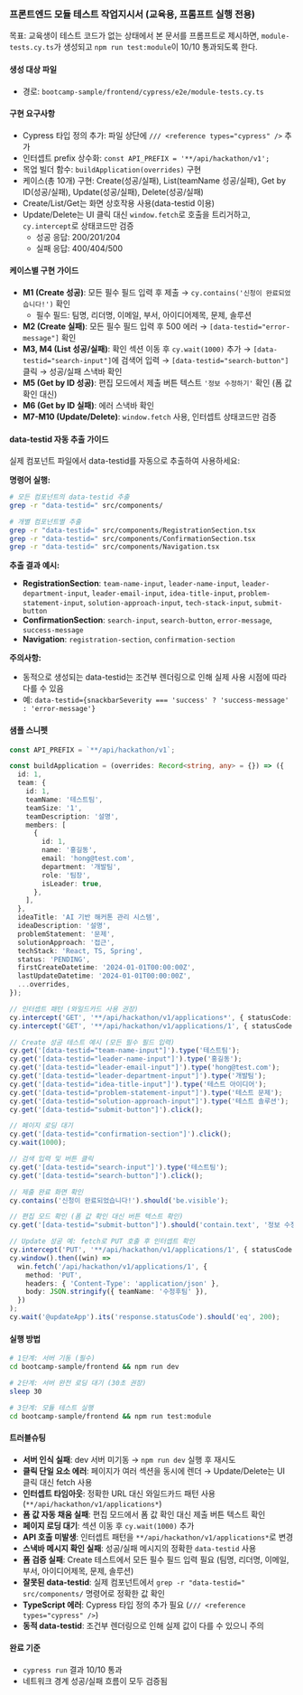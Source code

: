 ### 프론트엔드 모듈 테스트 작업지시서 (교육용, 프롬프트 실행 전용)

목표: 교육생이 테스트 코드가 없는 상태에서 본 문서를 프롬프트로 제시하면, `module-tests.cy.ts`가 생성되고 `npm run test:module`이 10/10 통과되도록 한다.

#### 생성 대상 파일
- 경로: `bootcamp-sample/frontend/cypress/e2e/module-tests.cy.ts`

#### 구현 요구사항
- Cypress 타입 정의 추가: 파일 상단에 `/// <reference types="cypress" />` 추가
- 인터셉트 prefix 상수화: `const API_PREFIX = '**/api/hackathon/v1';`
- 목업 빌더 함수: `buildApplication(overrides)` 구현
- 케이스(총 10개) 구현: Create(성공/실패), List(teamName 성공/실패), Get by ID(성공/실패), Update(성공/실패), Delete(성공/실패)
- Create/List/Get는 화면 상호작용 사용(data-testid 이용)
- Update/Delete는 UI 클릭 대신 `window.fetch`로 호출을 트리거하고, `cy.intercept`로 상태코드만 검증
  - 성공 응답: 200/201/204
  - 실패 응답: 400/404/500

#### 케이스별 구현 가이드
- **M1 (Create 성공)**: 모든 필수 필드 입력 후 제출 → `cy.contains('신청이 완료되었습니다!')` 확인
  - 필수 필드: 팀명, 리더명, 이메일, 부서, 아이디어제목, 문제, 솔루션
- **M2 (Create 실패)**: 모든 필수 필드 입력 후 500 에러 → `[data-testid="error-message"]` 확인
- **M3, M4 (List 성공/실패)**: 확인 섹션 이동 후 `cy.wait(1000)` 추가 → `[data-testid="search-input"]`에 검색어 입력 → `[data-testid="search-button"]` 클릭 → 성공/실패 스낵바 확인
- **M5 (Get by ID 성공)**: 편집 모드에서 제출 버튼 텍스트 `'정보 수정하기'` 확인 (폼 값 확인 대신)
- **M6 (Get by ID 실패)**: 에러 스낵바 확인
- **M7-M10 (Update/Delete)**: `window.fetch` 사용, 인터셉트 상태코드만 검증

#### data-testid 자동 추출 가이드
실제 컴포넌트 파일에서 data-testid를 자동으로 추출하여 사용하세요:

**명령어 실행:**
```bash
# 모든 컴포넌트의 data-testid 추출
grep -r "data-testid=" src/components/

# 개별 컴포넌트별 추출
grep -r "data-testid=" src/components/RegistrationSection.tsx
grep -r "data-testid=" src/components/ConfirmationSection.tsx  
grep -r "data-testid=" src/components/Navigation.tsx
```

**추출 결과 예시:**
- **RegistrationSection**: `team-name-input`, `leader-name-input`, `leader-department-input`, `leader-email-input`, `idea-title-input`, `problem-statement-input`, `solution-approach-input`, `tech-stack-input`, `submit-button`
- **ConfirmationSection**: `search-input`, `search-button`, `error-message`, `success-message`
- **Navigation**: `registration-section`, `confirmation-section`

**주의사항:**
- 동적으로 생성되는 data-testid는 조건부 렌더링으로 인해 실제 사용 시점에 따라 다를 수 있음
- 예: `data-testid={snackbarSeverity === 'success' ? 'success-message' : 'error-message'}`

#### 샘플 스니펫
```ts
const API_PREFIX = `**/api/hackathon/v1`;

const buildApplication = (overrides: Record<string, any> = {}) => ({
  id: 1,
  team: {
    id: 1,
    teamName: '테스트팀',
    teamSize: '1',
    teamDescription: '설명',
    members: [
      {
        id: 1,
        name: '홍길동',
        email: 'hong@test.com',
        department: '개발팀',
        role: '팀장',
        isLeader: true,
      },
    ],
  },
  ideaTitle: 'AI 기반 해커톤 관리 시스템',
  ideaDescription: '설명',
  problemStatement: '문제',
  solutionApproach: '접근',
  techStack: 'React, TS, Spring',
  status: 'PENDING',
  firstCreateDatetime: '2024-01-01T00:00:00Z',
  lastUpdateDatetime: '2024-01-01T00:00:00Z',
  ...overrides,
});

// 인터셉트 패턴 (와일드카드 사용 권장)
cy.intercept('GET', '**/api/hackathon/v1/applications*', { statusCode: 200, body: mockData }).as('listApps');
cy.intercept('GET', '**/api/hackathon/v1/applications/1', { statusCode: 200, body: buildApplication() }).as('getApp');

// Create 성공 테스트 예시 (모든 필수 필드 입력)
cy.get('[data-testid="team-name-input"]').type('테스트팀');
cy.get('[data-testid="leader-name-input"]').type('홍길동');
cy.get('[data-testid="leader-email-input"]').type('hong@test.com');
cy.get('[data-testid="leader-department-input"]').type('개발팀');
cy.get('[data-testid="idea-title-input"]').type('테스트 아이디어');
cy.get('[data-testid="problem-statement-input"]').type('테스트 문제');
cy.get('[data-testid="solution-approach-input"]').type('테스트 솔루션');
cy.get('[data-testid="submit-button"]').click();

// 페이지 로딩 대기
cy.get('[data-testid="confirmation-section"]').click();
cy.wait(1000);

// 검색 입력 및 버튼 클릭
cy.get('[data-testid="search-input"]').type('테스트팀');
cy.get('[data-testid="search-button"]').click();

// 제출 완료 화면 확인
cy.contains('신청이 완료되었습니다!').should('be.visible');

// 편집 모드 확인 (폼 값 확인 대신 버튼 텍스트 확인)
cy.get('[data-testid="submit-button"]').should('contain.text', '정보 수정하기');

// Update 성공 예: fetch로 PUT 호출 후 인터셉트 확인
cy.intercept('PUT', '**/api/hackathon/v1/applications/1', { statusCode: 200, body: buildApplication() }).as('updateApp');
cy.window().then((win) =>
  win.fetch('/api/hackathon/v1/applications/1', {
    method: 'PUT',
    headers: { 'Content-Type': 'application/json' },
    body: JSON.stringify({ teamName: '수정후팀' }),
  })
);
cy.wait('@updateApp').its('response.statusCode').should('eq', 200);
```

#### 실행 방법
```bash
# 1단계: 서버 기동 (필수)
cd bootcamp-sample/frontend && npm run dev

# 2단계: 서버 완전 로딩 대기 (30초 권장)
sleep 30

# 3단계: 모듈 테스트 실행
cd bootcamp-sample/frontend && npm run test:module
```

#### 트러블슈팅
- **서버 인식 실패**: dev 서버 미기동 → `npm run dev` 실행 후 재시도
- **클릭 단일 요소 에러**: 페이지가 여러 섹션을 동시에 렌더 → Update/Delete는 UI 클릭 대신 fetch 사용
- **인터셉트 타임아웃**: 정확한 URL 대신 와일드카드 패턴 사용 (`**/api/hackathon/v1/applications*`)
- **폼 값 자동 채움 실패**: 편집 모드에서 폼 값 확인 대신 제출 버튼 텍스트 확인
- **페이지 로딩 대기**: 섹션 이동 후 `cy.wait(1000)` 추가
- **API 호출 미발생**: 인터셉트 패턴을 `**/api/hackathon/v1/applications*`로 변경
- **스낵바 메시지 확인 실패**: 성공/실패 메시지의 정확한 `data-testid` 사용
- **폼 검증 실패**: Create 테스트에서 모든 필수 필드 입력 필요 (팀명, 리더명, 이메일, 부서, 아이디어제목, 문제, 솔루션)
- **잘못된 data-testid**: 실제 컴포넌트에서 `grep -r "data-testid=" src/components/` 명령어로 정확한 값 확인
- **TypeScript 에러**: Cypress 타입 정의 추가 필요 (`/// <reference types="cypress" />`)
- **동적 data-testid**: 조건부 렌더링으로 인해 실제 값이 다를 수 있으니 주의

#### 완료 기준
- `cypress run` 결과 10/10 통과
- 네트워크 경계 성공/실패 흐름이 모두 검증됨


